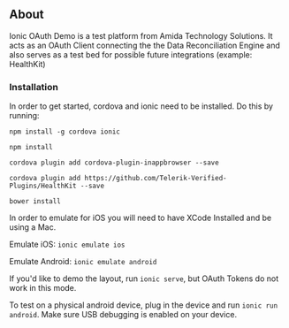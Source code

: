 ## About

Ionic OAuth Demo is a test platform from Amida Technology Solutions.  It acts as an OAuth Client connecting the the Data Reconciliation Engine and also serves as a test bed for possible future integrations (example: HealthKit)

### Installation

In order to get started, cordova and ionic need to be installed.  Do this by running:

```
npm install -g cordova ionic

npm install

cordova plugin add cordova-plugin-inappbrowser --save

cordova plugin add https://github.com/Telerik-Verified-Plugins/HealthKit --save

bower install
```

In order to emulate for iOS you will need to have XCode Installed and be using a Mac.

Emulate iOS: `ionic emulate ios`

Emulate Android: `ionic emulate android`

If you'd like to demo the layout, run `ionic serve`, but OAuth Tokens do not work in this mode.

To test on a physical android device, plug in the device and run `ionic run android`.  Make sure USB debugging is enabled on your device.